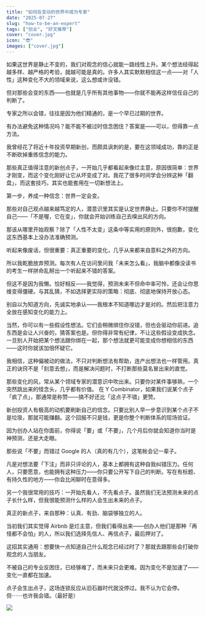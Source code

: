 ```yaml
---
title: "如何在变动的世界中成为专家"
date: "2025-07-27"
slug: "how-to-be-an-expert"
tags: ["创业", "好文推荐"]
cover: "cover.jpg"
icon: "😎"
images: ["cover.jpg"]
---
```

如果这世界是静止不变的，我们对观念的信心就能一路线性上升。某个想法经得起越多样、越严格的考验，就越可能是真的。许多人其实默默相信这一点——对「人性」这种变化不大的领域来说，这么想或许没错。



但对那些会变的东西——也就是几乎所有其他事物——你就不能再这样信任自己的判断了。



专家之所以会错，往往是因为他们精通的，是一个早已过期的世界。



有办法避免这种情况吗？能不能不被过时信念困住？答案是——可以，但得靠一点方法。



我曾经花了将近十年投资早期新创，而颇具讽刺的是，要在这领域成功，靠的正是不断砍掉重练信念的能力。



那些真正值得注意的新创点子，一开始几乎都看起来像烂主意，原因很简单：世界才刚变，而这个变化刚好让它从坏变成了对。我花了很多时间学会分辨这种「翻盘」，而这套技巧，其实也能套用在一切新想法上。



第一步，养成一种信念：世界一定会变。



那些对自己观点越来越笃定的人，潜意识里其实是认定世界静止。只要你不时提醒自己——「不是喔，它在变」，你就会开始训练自己去嗅出风的方向。



那该从哪里开始观察？除了「人性不太变」这条中等实用的原则外，很抱歉，变化这东西基本上没办法准确预测。



听起来像废话，但很重要：真正重要的变化，几乎从来都来自意料之外的方向。



所以我乾脆放弃预测。每次有人在访问里问我「未来怎么看」，我脑中都像没读书的考生一样拼命乱掰出一个听起来不错的答案。



但这不是因为我懒。恰好相反——我觉得，预测未来不但命中率可怜，还会让你思维变得僵硬。与其乱猜，不如选择更实际的策略：彻底、彻底地保持开放心态。



别自以为知道方向，先诚实地承认——我根本不知道哪边才是对的。然后把注意力全放在感知变化的能力上。



当然，你可以有一些假设性想法。它们会稍微绑住你没错，但也会驱动你前进。追东西是会让人兴奋的，猜答案也是。但你得非常有纪律，不让这些假设变成执念。
一旦别人开始把某个想法跟你绑在一起，那个想法就更可能变成你想相信的东西——这时你就该加倍怀疑它。



我相信，这种偏被动的做法，不只对判断想法有帮助，连产出想法也一样管用。真正的诀窍不是「刻意去想」，而是解决问题时，不打断那些莫名冒出来的直觉。



那些变化的风，常从某个领域专家的潜意识中吹出来。只要你对某件事够熟，一个突然跳出来的怪念头，几乎都有价值。
在 Y Combinator，如果我们说某个点子「疯了点」，那通常是称赞——搞不好还比「这点子不错」更赞。



新创投资人有极高的动机要刷新自己的信念。只要比别人早一步意识到某个点子不是垃圾，那就可能赚翻。这个回报不只是钱，更是你整个判断体系的现场验证。



因为创办人站在你面前，你得说「要」或「不要」，几个月后你就会知道你当时是神预测，还是大走眼。



那些说「不要」而错过 Google 的人（真的有几个），这笔帐会记一辈子。



凡是对想法要「下注」而非只评论的人，基本上都拥有这种自我纠错压力。任何人，只要愿意，也能拥有这种压力——你只要公开写下自己的判断。写在有标题、有持久性的地方——你会比闲聊时在意得多。



另一个我很常用的技巧：一开始先看人，不先看点子。虽然我们无法预测未来的点子长什么样，但我很能预测什么样的人会生出未来的点子。



真正的新点子，来自那种：认真、有劲、脑袋够独立的人。



当初我们其实觉得 Airbnb 是烂主意，但我们看得出来——创办人他们是那种「再怪都不会怕」的人，所以我们选择先信人、再信点子，最后押对了。



这招其实通用：想要快一点知道自己什么观念已经过时了？那就去跟那些会打破你观念的人当朋友。



不被自己的专业反困住，已经够难了，而未来只会更难。因为变化不是加速了——变化一直都在加速。



点子会生出点子，这场连锁反应从旧石器时代就没停过。我不认为它会停。
但⋯⋯也许我会错。（最好是）




![](https://prod-files-secure.s3.us-west-2.amazonaws.com/112d0858-5090-4d34-a606-b75eb8d65fd2/46476355-9cf3-4e99-9b7a-3531bc426380/1000202064.png?X-Amz-Algorithm=AWS4-HMAC-SHA256&X-Amz-Content-Sha256=UNSIGNED-PAYLOAD&X-Amz-Credential=ASIAZI2LB4665QBSA34W%2F20251031%2Fus-west-2%2Fs3%2Faws4_request&X-Amz-Date=20251031T161702Z&X-Amz-Expires=3600&X-Amz-Security-Token=IQoJb3JpZ2luX2VjEFAaCXVzLXdlc3QtMiJIMEYCIQDTzOccQ1nyoHy5LhTywZ9BMY1siXDp1NOiJ0Bt6%2FANcwIhANHlOKwhlAUPybTQ6ENGL4gLaJnmv%2Fv17CJejHnTxyQoKv8DCBkQABoMNjM3NDIzMTgzODA1IgxRFO8ifmN4JDTF5a0q3APX2HwX9obgCKoUFqGbBbC10Qg4eZ%2FQJL6jOo2Tq%2BCQ%2F1o3GdiEqS%2BZqZw00ZUc95ydwYLsgF%2BY6V4497TORLdJc%2FUOmMbfXRNSje%2BLwYaNZD115wXz9JHjI5imoWZCpl8Xd5AxlVN08KY5wMVoW2PXka7vn9qsOAgsvRl%2FTlbvS2vqfp3BSMZZISNLHJXh09PMJ%2B9KAfk%2BQgB%2BTsqUnfiIe4EjavpdtK9ffj0dBO%2BN1CEC8JNL0BBhQ4crPCRdRswz01ZfyBcK18rQtsnz5MwVS3eLoxWN3xjpqrZ%2B5Bq5bD2BLni%2B6O78b2e77axzb0p07JljgF8bYkcp6MuGf5PJbinQks3VyEeNucdNcyxX%2BlH6dU4%2FLmRSYao3NbxlOJFRqzf%2BOjywto5G%2BobHzeikR2JRHU9NjaqOf8N93t2LWdSGh%2FwPRS%2BXSa3cTNqoQ1Bhinc8p%2FT%2BZ1zyOr%2BLEonbtixecLTWh%2F2r1dgR0yIiYe1YaIecDW9pa5%2FKScw1Y%2BUrr7CL1092kK1zXo%2BLtzkd3yi6Bpb5IQVm55H2oGo3OhEMGFLHYD4EVa%2Fn3Nny%2BEk2vQTHdItnuH2Hz8N%2F%2Fo4sSTV7gBAvSdLwqK94q1LxTmrcO5PMcCWdYCsWtDDzuZPIBjqkAWE18M94JC9a3xnLl1aS64xGjGbqLR3z5LYiN8w6EtvMV%2BK9MIL7G1q6dyR0Uv%2BHVdg3I1lum0Ce%2BhXi3SorZ9IrM2SIHAXgMQjUkTt8veq9oUCBP0bonFCt1N40454QVljUV%2BcytYkGoWSbE5Z5Ma1Ke7MtY3qr0bbrUjaiyafUczrJ4jfOHwbu7F0ZRlOmM3ngTlMX8toPbYPkvDtZb61zp9DS&X-Amz-Signature=0988011415879a59b27cd9c554fd3fc2c91011bed3687d2f72683a4424c49d55&X-Amz-SignedHeaders=host&x-amz-checksum-mode=ENABLED&x-id=GetObject)

